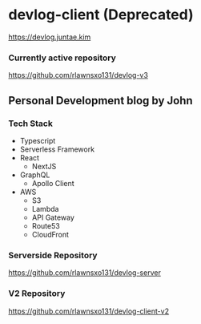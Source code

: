 # devlog-client (Deprecated)
<https://devlog.juntae.kim>

### Currently active repository
<https://github.com/rlawnsxo131/devlog-v3>

## Personal Development blog by John

### Tech Stack
* Typescript
* Serverless Framework
* React
  * NextJS
* GraphQL
  * Apollo Client
* AWS
  * S3
  * Lambda
  * API Gateway
  * Route53
  * CloudFront
  
### Serverside Repository
<https://github.com/rlawnsxo131/devlog-server>

### V2 Repository
<https://github.com/rlawnsxo131/devlog-client-v2>